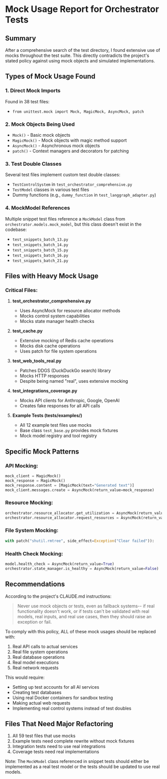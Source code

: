 # Mock Usage Report for Orchestrator Tests

## Summary

After a comprehensive search of the test directory, I found extensive use of mocks throughout the test suite. This directly contradicts the project's stated policy against using mock objects and simulated implementations.

## Types of Mock Usage Found

### 1. **Direct Mock Imports**
Found in 38 test files:
- `from unittest.mock import Mock, MagicMock, AsyncMock, patch`

### 2. **Mock Objects Being Used**
- `Mock()` - Basic mock objects
- `MagicMock()` - Mock objects with magic method support
- `AsyncMock()` - Asynchronous mock objects
- `patch()` - Context managers and decorators for patching

### 3. **Test Double Classes**
Several test files implement custom test double classes:
- `TestControlSystem` in `test_orchestrator_comprehensive.py`
- `TestModel` classes in various test files
- Dummy functions (e.g., `dummy_function` in `test_langgraph_adapter.py`)

### 4. **MockModel References**
Multiple snippet test files reference a `MockModel` class from `orchestrator.models.mock_model`, but this class doesn't exist in the codebase:
- `test_snippets_batch_13.py`
- `test_snippets_batch_14.py`
- `test_snippets_batch_15.py`
- `test_snippets_batch_16.py`
- `test_snippets_batch_21.py`

## Files with Heavy Mock Usage

### Critical Files:
1. **test_orchestrator_comprehensive.py**
   - Uses AsyncMock for resource allocator methods
   - Mocks control system capabilities
   - Mocks state manager health checks

2. **test_cache.py**
   - Extensive mocking of Redis cache operations
   - Mocks disk cache operations
   - Uses patch for file system operations

3. **test_web_tools_real.py**
   - Patches DDGS (DuckDuckGo search) library
   - Mocks HTTP responses
   - Despite being named "real", uses extensive mocking

4. **test_integrations_coverage.py**
   - Mocks API clients for Anthropic, Google, OpenAI
   - Creates fake responses for all API calls

5. **Example Tests (tests/examples/)**
   - All 12 example test files use mocks
   - Base class `test_base.py` provides mock fixtures
   - Mock model registry and tool registry

## Specific Mock Patterns

### API Mocking:
```python
mock_client = MagicMock()
mock_response = MagicMock()
mock_response.content = [MagicMock(text="Generated text")]
mock_client.messages.create = AsyncMock(return_value=mock_response)
```

### Resource Mocking:
```python
orchestrator.resource_allocator.get_utilization = AsyncMock(return_value={"cpu": 0.5, "memory": 0.3})
orchestrator.resource_allocator.request_resources = AsyncMock(return_value=True)
```

### File System Mocking:
```python
with patch("shutil.rmtree", side_effect=Exception("Clear failed")):
```

### Health Check Mocking:
```python
model.health_check = AsyncMock(return_value=True)
orchestrator.state_manager.is_healthy = AsyncMock(return_value=False)
```

## Recommendations

According to the project's CLAUDE.md instructions:
> Never use mock objects or tests, even as fallback systems-- if real functionality doesn't work, or if tests can't be validated with real models, real inputs, and real use cases, then they should raise an exception or fail.

To comply with this policy, ALL of these mock usages should be replaced with:
1. Real API calls to actual services
2. Real file system operations
3. Real database operations
4. Real model executions
5. Real network requests

This would require:
- Setting up test accounts for all AI services
- Creating test databases
- Using real Docker containers for sandbox testing
- Making actual web requests
- Implementing real control systems instead of test doubles

## Files That Need Major Refactoring

1. All 59 test files that use mocks
2. Example tests need complete rewrite without mock fixtures
3. Integration tests need to use real integrations
4. Coverage tests need real implementations

Note: The `MockModel` class referenced in snippet tests should either be implemented as a real test model or the tests should be updated to use real models.